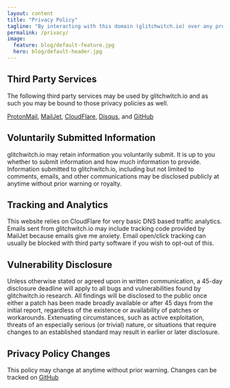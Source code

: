 ```yaml
---
layout: content
title: "Privacy Policy"
tagline: "By interacting with this domain (glitchwitch.io) over any protocol or service you are agreeing to the following Privacy Policy."
permalink: /privacy/
image:
  feature: blog/default-feature.jpg
  hero: blog/default-header.jpg
---
```

## Third Party Services

The following third party services may be used by glitchwitch.io and as such you may be bound to those privacy policies as well.

[ProtonMail](https://protonmail.com/privacy-policy), [MailJet](https://www.mailjet.com/privacy-policy/), [CloudFlare](https://www.cloudflare.com/security-policy/), [Disqus](https://help.disqus.com/customer/portal/articles/466259-privacy-policy), and [GitHub](https://help.github.com/articles/github-privacy-statement/)

## Voluntarily Submitted Information

glitchwitch.io may retain information you voluntarily submit. It is up to you whether to submit information and how much information to provide. Information submitted to glitchwitch.io, including but not limited to comments, emails, and other communications may be disclosed publicly at anytime without prior warning or royalty.

## Tracking and Analytics

This website relies on CloudFlare for very basic DNS based traffic analytics. Emails sent from glitchwitch.io may include tracking code provided by MailJet because emails give me anxiety. Email open/click tracking can usually be blocked with third party software if you wish to opt-out of this.

## Vulnerability Disclosure

Unless otherwise stated or agreed upon in written communication, a 45-day disclosure deadline will apply to all bugs and vulnerabilities found by glitchwitch.io research. All findings will be disclosed to the public once either a patch has been made broadly available or after 45 days from the initial report, regardless of the existence or availability of patches or workarounds. Extenuating circumstances, such as active exploitation, threats of an especially serious (or trivial) nature, or situations that require changes to an established standard may result in earlier or later disclosure.

## Privacy Policy Changes

This policy may change at anytime without prior warning. Changes can be tracked on [GitHub](https://github.com/GlitchWitchIO/glitchwitch.io/commits/master/pages/privacy.md)
